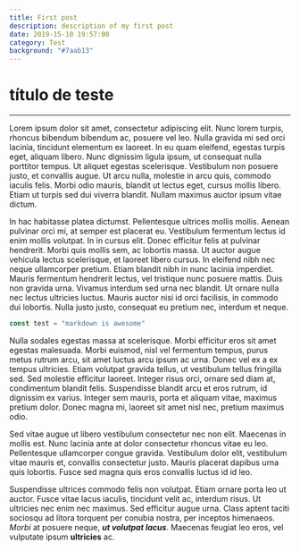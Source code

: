 ```yaml
---
title: First post
description: description of my first post
date: 2019-15-10 19:57:00
category: Test
background: "#7aab13"
---
```


# título de teste
---

Lorem ipsum dolor sit amet, consectetur adipiscing elit. Nunc lorem turpis, rhoncus bibendum bibendum ac, posuere vel leo. Nulla gravida mi sed orci lacinia, tincidunt elementum ex laoreet. In eu quam eleifend, egestas turpis eget, aliquam libero. Nunc dignissim ligula ipsum, ut consequat nulla porttitor tempus. Ut aliquet egestas scelerisque. Vestibulum non posuere justo, et convallis augue. Ut arcu nulla, molestie in arcu quis, commodo iaculis felis. Morbi odio mauris, blandit ut lectus eget, cursus mollis libero. Etiam ut turpis sed dui viverra blandit. Nullam maximus auctor ipsum vitae dictum.

In hac habitasse platea dictumst. Pellentesque ultrices mollis mollis. Aenean pulvinar orci mi, at semper est placerat eu. Vestibulum fermentum lectus id enim mollis volutpat. In in cursus elit. Donec efficitur felis at pulvinar hendrerit. Morbi quis mollis sem, ac lobortis massa. Ut auctor augue vehicula lectus scelerisque, et laoreet libero cursus. In eleifend nibh nec neque ullamcorper pretium. Etiam blandit nibh in nunc lacinia imperdiet. Mauris fermentum hendrerit lectus, vel tristique nunc posuere mattis. Duis non gravida urna. Vivamus interdum sed urna nec blandit. Ut ornare nulla nec lectus ultricies luctus. Mauris auctor nisi id orci facilisis, in commodo dui lobortis. Nulla justo justo, consequat eu pretium nec, interdum et neque.

```javascript
const test = "markdown is awesome"
```
Nulla sodales egestas massa at scelerisque. Morbi efficitur eros sit amet egestas malesuada. Morbi euismod, nisl vel fermentum tempus, purus metus rutrum arcu, sit amet luctus arcu ipsum ac urna. Donec vel ex a ex tempus ultricies. Etiam volutpat gravida tellus, ut vestibulum tellus fringilla sed. Sed molestie efficitur laoreet. Integer risus orci, ornare sed diam at, condimentum blandit felis. Suspendisse blandit arcu et eros rutrum, id dignissim ex varius. Integer sem mauris, porta et aliquam vitae, maximus pretium dolor. Donec magna mi, laoreet sit amet nisl nec, pretium maximus odio.

Sed vitae augue ut libero vestibulum consectetur nec non elit. Maecenas in mollis est. Nunc lacinia ante at dolor consectetur rhoncus vitae eu leo. Pellentesque ullamcorper congue gravida. Vestibulum dolor elit, vestibulum vitae mauris et, convallis consectetur justo. Mauris placerat dapibus urna quis lobortis. Fusce sed magna quis eros convallis luctus id id leo.

Suspendisse ultrices commodo felis non volutpat. Etiam ornare porta leo ut auctor. Fusce vitae lacus iaculis, tincidunt velit ac, interdum risus. Ut ultricies nec enim nec maximus. Sed efficitur augue urna. Class aptent taciti sociosqu ad litora torquent per conubia nostra, per inceptos himenaeos. _Morbi_ at posuere neque, *__ut volutpat lacus__*. Maecenas feugiat leo eros, vel vulputate ipsum **ultricies** ac.
